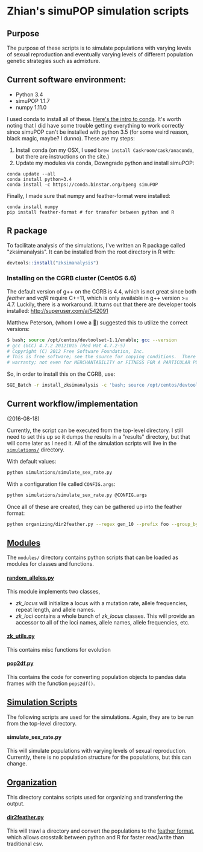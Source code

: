 # Zhian's simuPOP simulation scripts

## Purpose

The purpose of these scripts is to simulate populations with varying levels of
sexual reproduction and eventually varying levels of different population
genetic strategies such as admixture. 

## Current software environment:

 - Python 3.4
 - simuPOP 1.1.7
 - numpy 1.11.0

I used conda to install all of these. [Here's the intro to conda][conda]. It's
worth noting that I did have some trouble getting everything to work correctly
since simuPOP can't be installed with python 3.5 (for some weird reason, black
magic, maybe? I dunno). These are my steps:

1. Install conda (on my OSX, I used `brew install Caskroom/cask/anaconda`, but
   there are instructions on the site.)
2. Update my modules via conda, Downgrade python and install simuPOP:

```
conda update --all 
conda install python=3.4 
conda install -c https://conda.binstar.org/bpeng simuPOP
``` 

Finally, I made sure that numpy and feather-format were installed:

```
conda install numpy
pip install feather-format # for transfer between python and R
```

## R package

To facilitate analysis of the simulations, I've written an R package called
"zksimanalysis". It can be installed from the root directory in R with:

```r
devtools::install("zksimanalysis")
```

### Installing on the CGRB cluster (CentOS 6.6)

The default version of g++ on the CGRB is 4.4, which is not great since both
*feather* and *vcfR* require C++11, which is only available in g++ version >= 
4.7. Luckily, there is a workaround. It turns out that there are developer tools
installed: http://superuser.com/a/542091

Matthew Peterson, (whom I owe a :beer:) suggested this to utilize the correct versions:

```sh
$ bash; source /opt/centos/devtoolset-1.1/enable; gcc --version
# gcc (GCC) 4.7.2 20121015 (Red Hat 4.7.2-5)
# Copyright (C) 2012 Free Software Foundation, Inc.
# This is free software; see the source for copying conditions.  There is NO
# warranty; not even for MERCHANTABILITY or FITNESS FOR A PARTICULAR PURPOSE.
```

So, in order to install this on the CGRB, use:


```sh
SGE_Batch -r install_zksimanalysis -c 'bash; source /opt/centos/devtoolset-1.1/enable; R -e "devtools::install(\"zhian_simulations/zksimanalysis\")"'
```

## Current workflow/implementation

(2016-08-18)

Currently, the script can be executed from the top-level directory. I still need
to set this up so it dumps the results in a "results" directory, but that will
come later as I need it. All of the simulation scripts will live in the 
[`simulations/`][simulations] directory.

With default values:

```sh
python simulations/simulate_sex_rate.py
```

With a configuration file called `CONFIG.args`:

```sh
python simulations/simulate_sex_rate.py @CONFIG.args
```

Once all of these are created, they can be gathered up into the feather format:

```sh
python organizing/dir2feather.py --regex gen_10 --prefix foo --group_by sex --zip --out pillow
```

## [Modules][modules]

The `modules/` directory contains python scripts that can be loaded
as modules for classes and functions.

#### [random_alleles.py][random_alleles]

This module implements two classes, 

 - *zk_locus* will initialize a locus with a mutation rate, allele frequencies,
   repeat length, and allele names.
 - *zk_loci* contains a whole bunch of *zk_locus* classes. This will provide an
   accessor to all of the loci names, allele names, allele frequencies, etc.

#### [zk_utils.py][zk_utils]

This contains misc functions for evolution


#### [pop2df.py][pop2df]

This contains the code for converting population objects to pandas data frames
with the function `pops2df()`.


## [Simulation Scripts][simulations]

The following scripts are used for the simulations. Again, they are to be run 
from the top-level directory.

#### simulate_sex_rate.py

This will simulate populations with varying levels of sexual reproduction.
Currently, there is no population structure for the populations, but this can
change.


## [Organization][organizing]

This directory contains scripts used for organizing and transferring the output.

#### [dir2feather.py][dir2feather]

This will trawl a directory and convert the populations to the [feather
format][feather], which allows crosstalk between python and R for faster
read/write than traditional csv.

[conda]: http://conda.pydata.org/docs/intro.html
[modules]: ./modules
[simulations]: ./simulations
[random_alleles]: ./modules/random_alleles.py
[zk_utils]: ./modules/zk_utils.py
[pop2df]: ./modules/pop2df.py
[dir2feather]: ./organizing/dir2feather.py
[organizing]: ./organizing
[feather]: https://blog.rstudio.org/2016/03/29/feather/